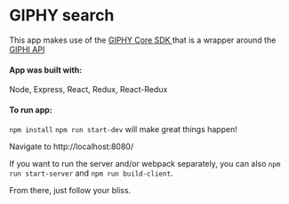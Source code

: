 # GIPHY search

This app makes use of the [GIPHY Core SDK ](https://github.com/Giphy/giphy-js-sdk-core) that is a wrapper around the [GIPHI API](https://developers.giphy.com/docs/#technical-documentation)

#### App was built with:
Node, Express, React, Redux, React-Redux


#### To run app:

`npm install`
`npm run start-dev` will make great things happen!

Navigate to http://localhost:8080/

If you want to run the server and/or webpack separately, you can also `npm run start-server` and `npm run build-client`.

From there, just follow your bliss.

